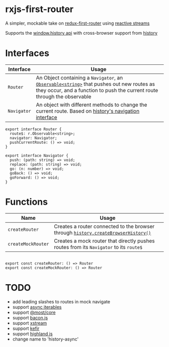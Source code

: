 # rxjs-first-router

A simpler, mockable take on [redux-first-router](https://github.com/faceyspacey/redux-first-router) using [reactive streams](https://rxjs-dev.firebaseapp.com/)

Supports the [window.history api](https://developer.mozilla.org/en-US/docs/Web/API/Window/history) with cross-browser support from [history](https://github.com/ReactTraining/history)

# Interfaces

| Interface | Usage |
|-----------|-------|
| `Router` | An Object containing a `Navigator`, an [`Observable<string>`](https://rxjs-dev.firebaseapp.com/guide/observable) that pushes out new routes as they occur, and a function to push the current route through the observable |
| `Navigator` | An object with different methods to change the current route. Based on [history's navigation interface](https://github.com/ReactTraining/history/blob/master/docs/Navigation.md) |

```tsx
export interface Router {
  route$: r.Observable<string>;
  navigator: Navigator;
  pushCurrentRoute: () => void;
}

export interface Navigator {
  push: (path: string) => void;
  replace: (path: string) => void;
  go: (n: number) => void;
  goBack: () => void;
  goForward: () => void;
}
```

# Functions

| Name | Usage |
|------|-------|
| `createRouter` | Creates a router connected to the browser through [`history.createBrowserHistory()`](https://github.com/ReactTraining/history/blob/master/docs/GettingStarted.md) |
| `createMockRouter` | Creates a mock router that directly pushes routes from its `Navigator` to its `route$` |

```tsx

export const createRouter: () => Router
export const createMockRouter: () => Router

```

# TODO

- add leading slashes to routes in mock navigate
- support [async iterables](https://developer.mozilla.org/en-US/docs/Web/JavaScript/Reference/Statements/for-await...of)
- support [@most/core](https://github.com/cujojs/most)
- support [bacon.js](https://github.com/baconjs/bacon.js)
- support [xstream](https://github.com/staltz/xstream)
- support [kefir](https://github.com/kefirjs/kefir)
- support [highland js](https://highlandjs.org/)
- change name to 'history-async'
